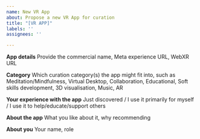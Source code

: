 ```yaml
---
name: New VR App
about: Propose a new VR App for curation
title: "[VR APP]"
labels: ''
assignees: ''

---
```


**App details**
Provide the commercial name, Meta experience URL, WebXR URL

**Category**
Which curation category(s) the app might fit into, such as Meditation/Mindfulness, Virtual Desktop, Collaboration, Educational, Soft skills development, 3D visualisation, Music, AR

**Your experience with the app**
Just discovered / I use it primarily for myself / I use it to help/educate/support others

**About the app**
What you like about it, why recommending

**About you**
Your name, role
